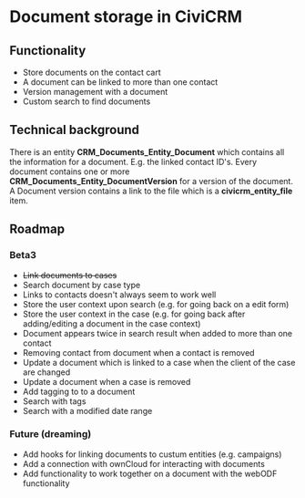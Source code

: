 # Document storage in CiviCRM

## Functionality

* Store documents on the contact cart
* A document can be linked to more than one contact
* Version management with a document
* Custom search to find documents

## Technical background

There is an entity **CRM_Documents_Entity_Document** which contains 
all the information for a document. E.g. the linked contact ID's. 
Every document contains one or more **CRM_Documents_Entity_DocumentVersion** 
for a version of the document. A Document version contains a link to the file
which is a **civicrm_entity_file** item.

## Roadmap

### Beta3

* ~~Link documents to cases~~
* Search document by case type
* Links to contacts doesn't always seem to work well
* Store the user context upon search (e.g. for going back on a edit form)
* Store the user context in the case (e.g. for going back after adding/editing a document in the case context) 
* Document appears twice in search result when added to more than one contact
* Removing contact from document when a contact is removed
* Update a document which is linked to a case when the client of the case are changed
* Update a document when a case is removed
* Add tagging to to a document
* Search with tags
* Search with a modified date range


### Future (dreaming)

* Add hooks for linking documents to custum entities (e.g. campaigns)
* Add a connection with ownCloud for interacting with documents
* Add functionality to work together on a document with the webODF functionality





